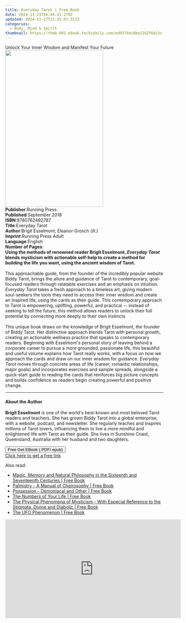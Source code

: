 ```yaml
---
title: Everyday Tarot | Free Book
date: 2024-11-21T16:44:21.279Z
updated: 2024-11-27T21:25:07.517Z
categories:
  - Body, Mind & Spirit
thumbnail: https://thmb-001-ebook.techidaily.com/edd5f4dc8be22d2f6dc5cf2a1a03665ef353b6eef612d04d656ffce60a35cd6a.jpg
---
```

<main id="book-container">
  <div class="flex flex-col">
    <div class="book-brief flex-1 py-6 px-4 sm:p-6 md:py-10 md:px-8">
      <!-- brief-->
      <div class="book-brief-main">
        Unlock Your Inner Wisdom and Manifest Your Future
      </div>
    </div>
    <div
      class="book-meta-info flex-1 grid gap-4 col-start-1 col-end-3 row-start-1 sm:mb-6 sm:grid-cols-4 lg:gap-6 lg:col-start-2 lg:row-end-6 lg:row-span-6 lg:mb-0"
    >
      <div
        class="book-meta-info-left place-content-center mt-4 p-4 text-sm leading-6 col-start-2 col-span-2 dark:text-slate-400"
      >
        <img
          class="w-full h-500 object-cover rounded-lg sm:h-255 sm:col-span-2 lg:col-span-full"
          src="https://img-001-ebook.techidaily.com/e7d6cba80a7c897dd5fc0c41688f2e1f225339787eaff54edaec943a66111ba6.jpg"
          alt=""
          width="312"
          height="500"
        />
      </div>
      <div
        class="book-meta-info-right mt-2 col-start-1 row-start-2 col-span-3 self-center"
      >
        <!-- meta data  -->
        <div class="flex flex-col px-4 md:px-8">
          <div class="flex-1">
            <strong>Publisher</strong>:<span class="px-2">Running Press</span>
          </div>
          <div class="flex-1">
            <strong>Published</strong>:<span class="px-2">September 2018</span>
          </div>
          <div class="flex-1">
            <strong>ISBN</strong>:<span class="px-2">9780762492787</span>
          </div>
          <div class="flex-1">
            <strong>Title</strong>:<span class="px-2">Everyday Tarot</span>
          </div>
          <div class="flex-1">
            <strong>Author</strong>:<span class="px-2"
              >Brigit Esselmont; Eleanor Grosch (ill.)</span
            >
          </div>
          <div class="flex-1">
            <strong>Imprint</strong>:<span class="px-2"
              >Running Press Adult</span
            >
          </div>
          <div class="flex-1">
            <strong>Language</strong>:<span class="px-2">English</span>
          </div>
          <div class="flex-1">
            <strong>Number of Pages</strong>:<span class="px-2"></span>
          </div>
        </div>
      </div>
    </div>
    <div class="book-description flex-1 py-6 px-4 sm:p-6 md:py-10 md:px-8">
      <div class="book-description-main">
        <div accordion-content="" id="description">
          <b
            >Using the methods of renowned reader Brigit Esselmont,
            <i>Everyday Tarot </i>blends mysticism with actionable self-help to
            create a method for building the life you want, using the ancient
            wisdom of Tarot.</b
          ><br /><br />
          This approachable guide, from the founder of the incredibly popular
          website Biddy Tarot, brings the allure and guidance of Tarot to
          contemporary, goal-focused readers through relatable exercises and an
          emphasis on intuition.<i> Everyday Tarot </i>takes a fresh approach to
          a timeless art, giving modern soul-seekers the tools they need to
          access their inner wisdom and create an inspired life, using the cards
          as their guide. This contemporary approach to Tarot is empowering,
          uplifting, powerful, and practical -- instead of seeking to tell the
          future, this method allows readers to unlock their full potential by
          connecting more deeply to their own instincts.<br /><br />
          This unique book draws on the knowledge of Brigit Esselmont, the
          founder of Biddy Tarot. Her distinctive approach blends Tarot with
          personal growth, creating an actionable wellness practice that speaks
          to contemporary readers. Beginning with Esselmont's personal story of
          leaving behind a corporate career to pursue a more grounded,
          passionate life, this beautiful and useful volume explains how Tarot
          really works, with a focus on how we approach the cards and draw on
          our inner wisdom for guidance. <i>Everyday Tarot</i> moves through
          concrete areas of life (career, romantic relationships, major goals)
          and incorporates exercises and sample spreads, alongside a quick-start
          guide to reading the cards that reinforces big picture concepts and
          builds confidence as readers begin creating powerful and positive
          change.
        </div>
        <div class="accordion-fader"></div>
      </div>
    </div>
    <div class="book-excerpts flex-1 py-6 px-4 sm:p-6 md:py-10 md:px-8">
      <!-- excerpts-->
      <div class="book-excerpts-main">
        <hr />
        <h4 class="placeholder placeholder-heading">
          <span>About the Author</span>
        </h4>
        <p>
          <b>Brigit Esselmont</b> is one of the world's best-known and most
          beloved Tarot readers and teachers. She has grown Biddy Tarot into a
          global enterprise, with a website, podcast, and newsletter. She
          regularly teaches and inspires millions of Tarot lovers, influencing
          them to live a more mindful and enlightened life with Tarot as their
          guide. She lives in Sunshine Coast, Queensland, Australia with her
          husband and two daughters.
        </p>
      </div>
    </div>
    <div
      class="book-about-author flex-1 py-6 px-4 sm:p-6 md:py-10 md:px-8"
    ></div>
    <div class="book-free-get flex-1 py-6 px-4 sm:p-6 md:py-10 md:px-8">
      <button
        id="btn-free-get"
        class="bg-blue-500 hover:bg-blue-700 text-white font-bold py-2 px-4 rounded"
      >
        Free Get EBook (.PDF/.epub)
      </button>
      <div id="countdown-display" class="px-2 text-lg mt-2"></div>
      <a
        id="free-link"
        class="hidden bg-blue-500 hover:bg-blue-700 text-white font-bold py-2 px-4 rounded"
        href="https://www.ebooks.com/en-us/book/95938405/everyday-tarot/brigit-esselmont/"
        target="_blank"
        >Click here to get a free link</a
      >
    </div>
    <script>
      let countdownTime = 0;
      let countdownInterval = null;
      document
        .getElementById('btn-free-get')
        .addEventListener('click', startCountdown);
      function startCountdown() {
        countdownTime = new Date().getTime() + 60000 * 3;
        countdownInterval = setInterval(updateCountdown, 1000);
        document.getElementById('btn-free-get').disabled = true;
        document
          .getElementById('btn-free-get')
          .classList.add('bg-gray-500', 'cursor-not-allowed');
      }
      function updateCountdown() {
        let currentTime = new Date().getTime();
        let timeLeft = countdownTime - currentTime;
        let secondsLeft = Math.floor(timeLeft / 1000);
        document.getElementById('countdown-display').innerHTML =
          `Remaining time: ${secondsLeft} seconds.`;
        if (secondsLeft <= 0) {
          clearInterval(countdownInterval);
          document.getElementById('btn-free-get').classList.add('hidden');
          document.getElementById('free-link').classList.remove('hidden');
          document.getElementById('countdown-display').innerHTML = '';
        }
      }
    </script>
  </div>
</main>

<ins class="adsbygoogle"
      style="display:block"
      data-ad-client="ca-pub-7571918770474297"
      data-ad-slot="8358498916"
      data-ad-format="auto"
      data-full-width-responsive="true"></ins>
    

<span class="atpl-alsoreadstyle">Also read:</span>
<div><ul>
<li><a href="https://novels-ebooks.techidaily.com/211395255--magic-memory-and-natural-philosophy-in-the-sixteenth-and-seventeenth-centuries/"><u>Magic, Memory and Natural Philosophy in the Sixteenth and Seventeenth Centuries | Free Book</u></a></li>
<li><a href="https://novels-ebooks.techidaily.com/211396865-9781528799355-palmistry-a-manual-of-cheirosophy/"><u>Palmistry - A Manual of Cheirosophy | Free Book</u></a></li>
<li><a href="https://novels-ebooks.techidaily.com/211396870-9781528799294-possession-demoniacal-and-other/"><u>Possession - Demoniacal and Other | Free Book</u></a></li>
<li><a href="https://novels-ebooks.techidaily.com/211394169-9781507301135-the-numbers-of-your-life/"><u>The Numbers of Your Life | Free Book</u></a></li>
<li><a href="https://novels-ebooks.techidaily.com/211396866-9781528799843-the-physical-phenomena-of-mysticism-with-especial-reference-to-the-stigmata-divine-and-diabolic/"><u>The Physical Phenomena of Mysticism - With Especial Reference to the Stigmata, Divine and Diabolic | Free Book</u></a></li>
<li><a href="https://novels-ebooks.techidaily.com/211394163-9781507300091-the-ufo-phenomenon/"><u>The UFO Phenomenon | Free Book</u></a></li>
</ul></div>

<!-- affiliate ads begin -->
<iframe width="560" height="315" src="https://www.youtube.com/embed/XoC2TGp1PLY?si=iH9xs76NhWn4pP-E&autoplay=1" title="YouTube video player" frameborder="0" allow="accelerometer; autoplay; clipboard-write; encrypted-media; gyroscope; picture-in-picture; web-share" referrerpolicy="strict-origin-when-cross-origin" allowfullscreen></iframe>
<!-- affiliate ads end -->

